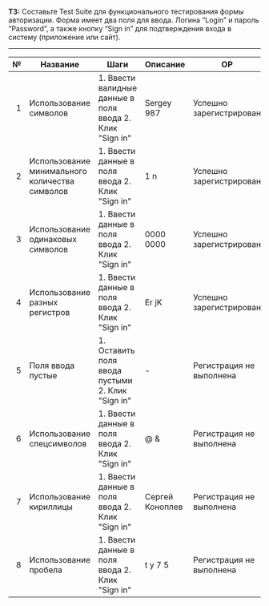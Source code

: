 __ТЗ:__ Составьте Test Suite для функционального тестирования 
формы авторизации.
Форма имеет два поля для ввода.
Логина “Login” и пароль “Password”, а также
кнопку “Sign in” для подтверждения входа в систему (приложение или сайт).

---

№ | Название | Шаги | Описание | ОР | ФР | Баги
---:|---|---|---|---|---|---
1| Использование символов | 1. Ввести валидные данные в поля ввода 2. Клик "Sign in" |Sergey 987 |Успешно зарегистрирован|Успешно зарегистрирован | -
2|Использование минимального количества символов|1. Ввести данные в поля ввода 2. Клик "Sign in"|1 n|Успешно зарегистрирован|Успешно зарегистрирован|-
3|Использование одинаковых символов|1. Ввести данные в поля ввода 2. Клик "Sign in"|0000 0000|Успешно зарегистрирован|Успешно зарегистрирован|-
4|Использование разных регистров|1. Ввести данные в поля ввода 2. Клик "Sign in"|Er jK|Успешно зарегистрирован|Успешно зарегистрирован|-
5|Поля ввода пустые|1. Оставить поля ввода пустыми 2. Клик "Sign in"|-|Регистрация не выполнена| Регистрация не выполнена| Поля ввода должны быть заполнены
6|Использование спецсимволов|1. Ввести данные в поля ввода 2. Клик "Sign in"|@ &|Регистрация не выполнена|Регистрация не выполнена|Поля ввода не должны содержать спецсимволы
7|Использование кириллицы|1. Ввести данные в поля ввода 2. Клик "Sign in"|Сергей Коноплев|Регистрация не выполнена|Регистрация не выполнена|Поля ввода не должны содержать кириллицу
8|Использование пробела|1. Ввести данные в поля ввода 2. Клик "Sign in"|t y 7 5|Регистрация не выполнена|Регистрация не выполнена|Поля ввода не должны содержать пробелы 